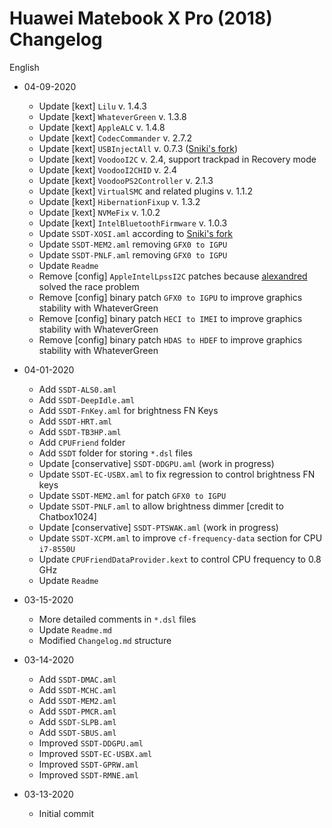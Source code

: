 # Huawei Matebook X Pro (2018) Changelog

English

- 04-09-2020
    - Update [kext] `Lilu` v. 1.4.3
    - Update [kext] `WhateverGreen` v. 1.3.8
    - Update [kext] `AppleALC` v. 1.4.8
    - Update [kext] `CodecCommander` v. 2.7.2
    - Update [kext] `USBInjectAll` v. 0.7.3 ([Sniki's fork](https://github.com/Sniki/OS-X-USB-Inject-All/releases))
    - Update [kext] `VoodooI2C` v. 2.4, support trackpad in Recovery mode
    - Update [kext] `VoodooI2CHID` v. 2.4
    - Update [kext] `VoodooPS2Controller` v. 2.1.3
    - Update [kext] `VirtualSMC` and related plugins v. 1.1.2
    - Update [kext] `HibernationFixup` v. 1.3.2
    - Update [kext] `NVMeFix` v. 1.0.2
    - Update [kext] `IntelBluetoothFirmware` v. 1.0.3
    - Update `SSDT-XOSI.aml` according to [Sniki's fork](https://github.com/Sniki/OS-X-USB-Inject-All/releases)
    - Update `SSDT-MEM2.aml` removing `GFX0 to IGPU`
    - Update `SSDT-PNLF.aml` removing `GFX0 to IGPU` 
    - Update `Readme`
    - Remove [config] `AppleIntelLpssI2C` patches because [alexandred](https://github.com/alexandred/VoodooI2C/commit/c6e3c278cda84a26f400a77f5ea57d819df9e405) solved the race problem
    - Remove [config] binary patch `GFX0 to IGPU` to improve graphics stability with WhateverGreen
    - Remove [config] binary patch `HECI to IMEI` to improve graphics stability with WhateverGreen
    - Remove [config] binary patch `HDAS to HDEF` to improve graphics stability with WhateverGreen

- 04-01-2020
    - Add `SSDT-ALS0.aml`
    - Add `SSDT-DeepIdle.aml`
    - Add `SSDT-FnKey.aml` for brightness FN Keys
    - Add `SSDT-HRT.aml`
    - Add `SSDT-TB3HP.aml`
    - Add `CPUFriend` folder 
    - Add `SSDT` folder for storing `*.dsl` files
    - Update [conservative] `SSDT-DDGPU.aml` (work in progress)
    - Update `SSDT-EC-USBX.aml` to fix regression to control brightness FN keys
    - Update `SSDT-MEM2.aml` for patch `GFX0 to IGPU`
    - Update `SSDT-PNLF.aml` to allow brightness dimmer [credit to Chatbox1024]
    - Update [conservative] `SSDT-PTSWAK.aml` (work in progress)
    - Update `SSDT-XCPM.aml` to improve `cf-frequency-data` section for CPU `i7-8550U`
    - Update `CPUFriendDataProvider.kext` to control CPU frequency to 0.8 GHz
    - Update `Readme`


- 03-15-2020
	
	- More detailed comments in `*.dsl` files
	- Update `Readme.md`
	- Modified `Changelog.md` structure


- 03-14-2020
    
    - Add `SSDT-DMAC.aml`
    - Add `SSDT-MCHC.aml`
    - Add `SSDT-MEM2.aml`
    - Add `SSDT-PMCR.aml`
    - Add `SSDT-SLPB.aml`
    - Add `SSDT-SBUS.aml`
    - Improved `SSDT-DDGPU.aml`
    - Improved `SSDT-EC-USBX.aml`
    - Improved `SSDT-GPRW.aml`
    - Improved `SSDT-RMNE.aml`


- 03-13-2020
    
    - Initial commit